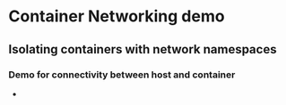 # Container Networking demo

## Isolating containers with network namespaces

### Demo for connectivity between host and container

- 
